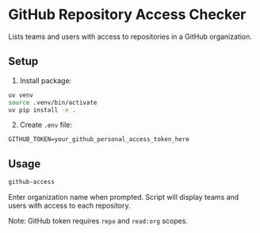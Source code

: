 # GitHub Repository Access Checker

Lists teams and users with access to repositories in a GitHub organization.

## Setup

1. Install package:
```bash
uv venv
source .venv/bin/activate
uv pip install -e .
```

2. Create `.env` file:
```
GITHUB_TOKEN=your_github_personal_access_token_here
```

## Usage

```bash
github-access
```

Enter organization name when prompted. Script will display teams and users with access to each repository.

Note: GitHub token requires `repo` and `read:org` scopes. 